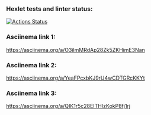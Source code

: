 ### Hexlet tests and linter status:
[![Actions Status](https://github.com/Oligkondr/frontend-project-44/actions/workflows/hexlet-check.yml/badge.svg)](https://github.com/Oligkondr/frontend-project-44/actions)
### Asciinema link 1:
https://asciinema.org/a/O3ilmMRdAp28Zk5ZKHimE3Nan
### Asciinema link 2:
https://asciinema.org/a/YeaFPcxbKJ9rU4wCDTGRcKKYt
### Asciinema link 3:
https://asciinema.org/a/QIK1r5c28EITHIzKokP8fj1rj
